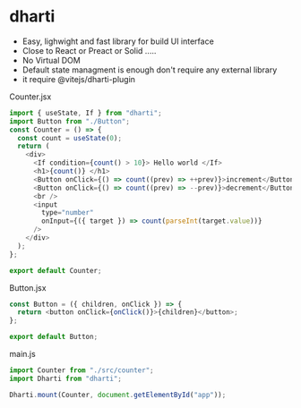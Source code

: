 # dharti
- Easy, lighwight and fast library for build UI interface
- Close to React or Preact or Solid .....
- No Virtual DOM
- Default state managment is enough don't require any external library
- it require @vitejs/dharti-plugin 

Counter.jsx
```js
import { useState, If } from "dharti";
import Button from "./Button";
const Counter = () => {
  const count = useState(0);
  return (
    <div>
      <If condition={count() > 10}> Hello world </If>
      <h1>{count()} </h1>
      <Button onClick={() => count((prev) => ++prev)}>increment</Button>
      <Button onClick={() => count((prev) => --prev)}>decrement</Button>
      <br />
      <input
        type="number"
        onInput={({ target }) => count(parseInt(target.value))}
      />
    </div>
  );
};

export default Counter;
```

Button.jsx
```js
const Button = ({ children, onClick }) => {
  return <button onClick={onClick()}>{children}</button>;
};

export default Button;

```
main.js
```js
import Counter from "./src/counter";
import Dharti from "dharti";

Dharti.mount(Counter, document.getElementById("app"));
```
